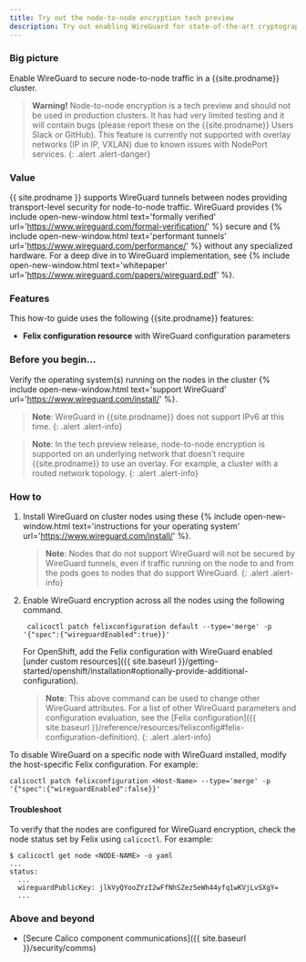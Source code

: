 ```yaml
---
title: Try out the node-to-node encryption tech preview
description: Try out enabling WireGuard for state-of-the-art cryptographic security between nodes for Calico clusters.
---
```


### Big picture

Enable WireGuard to secure node-to-node traffic in a {{site.prodname}} cluster.

> **Warning!** Node-to-node encryption is a tech preview and should not be used in production clusters. It has had very limited testing and it will contain bugs (please report these on the {{site.prodname}} Users Slack or GitHub). This feature is currently not supported with overlay networks (IP in IP, VXLAN) due to known issues with NodePort services.
{: .alert .alert-danger}

### Value

{{ site.prodname }} supports WireGuard tunnels between nodes providing transport-level security for node-to-node traffic. WireGuard provides {% include open-new-window.html text='formally verified' url='https://www.wireguard.com/formal-verification/' %} secure and {% include open-new-window.html text='performant tunnels' url='https://www.wireguard.com/performance/' %} without any specialized hardware. For a deep dive in to WireGuard implementation, see {% include open-new-window.html text='whitepaper' url='https://www.wireguard.com/papers/wireguard.pdf' %}.

### Features

This how-to guide uses the following {{site.prodname}} features:

- **Felix configuration resource** with WireGuard configuration parameters

### Before you begin...

Verify the operating system(s) running on the nodes in the cluster {% include open-new-window.html text='support WireGuard' url='https://www.wireguard.com/install/' %}.

>**Note**: WireGuard in {{site.prodname}} does not support IPv6 at this time.
{: .alert .alert-info}

>**Note**: In the tech preview release, node-to-node encryption is supported on an underlying network that doesn’t require {{site.prodname}} to use an overlay. For example, a cluster with a routed network topology. 
{: .alert .alert-info}

### How to

1. Install WireGuard on cluster nodes using these {% include open-new-window.html text='instructions for your operating system' url='https://www.wireguard.com/install/' %}.

   >**Note**: Nodes that do not support WireGuard will not be secured by WireGuard tunnels, even if traffic running on the node to and from the pods goes to nodes that do support WireGuard. 
{: .alert .alert-info}

1. Enable WireGuard encryption across all the nodes using the following command.
    ```
     calicoctl patch felixconfiguration default --type='merge' -p '{"spec":{"wireguardEnabled":true}}'
    ```
   For OpenShift, add the Felix configuration with WireGuard enabled [under custom resources]({{ site.baseurl }}/getting-started/openshift/installation#optionally-provide-additional-configuration).    

   > **Note**: This above command can be used to change other WireGuard attributes. For a list of other WireGuard parameters and configuration evaluation, see the [Felix configuration]({{ site.baseurl }}/reference/resources/felixconfig#felix-configuration-definition).
{: .alert .alert-info}

To disable WireGuard on a specific node with WireGuard installed, modify the host-specific Felix configuration. For example:

  ```
  calicoctl patch felixconfiguration <Host-Name> --type='merge' -p '{"spec":{"wireguardEnabled":false}}'
  ```
#### Troubleshoot

To verify that the nodes are configured for WireGuard encryption, check the node status set by Felix using `calicoctl`. For example:

   ```
   $ calicoctl get node <NODE-NAME> -o yaml
   ...
   status:
     ...
     wireguardPublicKey: jlkVyQYooZYzI2wFfNhSZez5eWh44yfq1wKVjLvSXgY=
     ...
   ```
### Above and beyond

- [Secure Calico component communications]({{ site.baseurl }}/security/comms)
